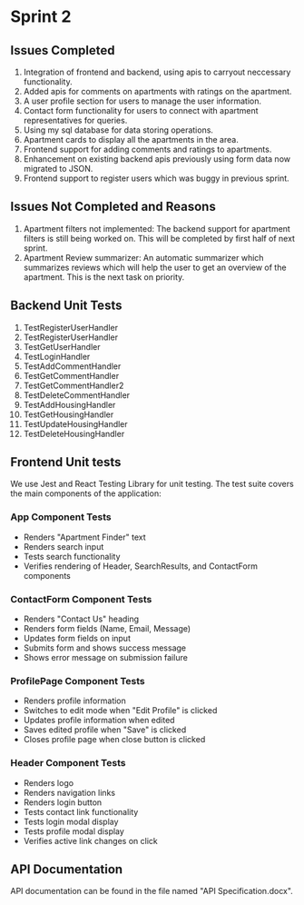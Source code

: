 # Sprint 2

## Issues Completed
1. Integration of frontend and backend, using apis to carryout neccessary functionality.
2. Added apis for comments on apartments with ratings on the apartment.
3. A user profile section for users to manage the user information.
4. Contact form functionality for users to connect with apartment representatives for queries.
5. Using my sql database for data storing operations.
6. Apartment cards to display all the apartments in the area.
7. Frontend support for adding comments and ratings to apartments.
8. Enhancement on existing backend apis previously using form data now migrated to JSON.
9. Frontend support to register users which was buggy in previous sprint.
    
## Issues Not Completed and Reasons

1. Apartment filters not implemented: The backend support for apartment filters is still being worked on. This will be completed by first half of next sprint.
2. Apartment Review summarizer: An automatic summarizer which summarizes reviews which will help the user to get an overview of the apartment. This is the next task on priority.

## Backend Unit Tests
1. TestRegisterUserHandler
2. TestRegisterUserHandler
3. TestGetUserHandler
4. TestLoginHandler
5. TestAddCommentHandler
6. TestGetCommentHandler
7. TestGetCommentHandler2
8. TestDeleteCommentHandler
9. TestAddHousingHandler
10. TestGetHousingHandler
11. TestUpdateHousingHandler
12. TestDeleteHousingHandler

## Frontend Unit tests
We use Jest and React Testing Library for unit testing. The test suite covers the main components of the application:

### App Component Tests
- Renders "Apartment Finder" text
- Renders search input
- Tests search functionality
- Verifies rendering of Header, SearchResults, and ContactForm components

### ContactForm Component Tests
- Renders "Contact Us" heading
- Renders form fields (Name, Email, Message)
- Updates form fields on input
- Submits form and shows success message
- Shows error message on submission failure

### ProfilePage Component Tests
- Renders profile information
- Switches to edit mode when "Edit Profile" is clicked
- Updates profile information when edited
- Saves edited profile when "Save" is clicked
- Closes profile page when close button is clicked

### Header Component Tests
- Renders logo
- Renders navigation links
- Renders login button
- Tests contact link functionality
- Tests login modal display
- Tests profile modal display
- Verifies active link changes on click

## API Documentation
API documentation can be found in the file named "API Specification.docx".

